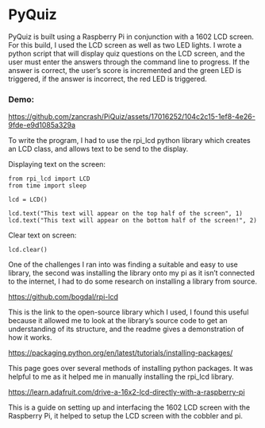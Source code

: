 
# PyQuiz

PyQuiz is built using a Raspberry Pi in conjunction with a 1602 LCD screen. For this build, I used the LCD screen as well as two LED lights. I wrote a python script that will display quiz questions on the LCD screen, and the user must enter the answers through the command line to progress. If the answer is correct, the user’s score is incremented and the green LED is triggered, if the answer is incorrect, the red LED is triggered.

### Demo:

https://github.com/zancrash/PiQuiz/assets/17016252/104c2c15-1ef8-4e26-9fde-e9d1085a329a



To write the program, I had to use the rpi_lcd python library which creates an LCD class, and allows text to be send to the display. 

Displaying text on the screen:
```
from rpi_lcd import LCD
from time import sleep

lcd = LCD()

lcd.text("This text will appear on the top half of the screen", 1)
lcd.text("This text will appear on the bottom half of the screen!", 2)

```

Clear text on screen:
```
lcd.clear()
```



One of the challenges I ran into was finding a suitable and easy to use library, the second was installing the library onto my pi as it isn’t connected to the internet, I had to do some research on installing a library from source.

https://github.com/bogdal/rpi-lcd

This is the link to the open-source library which I used, I found this useful because it allowed me to look at the library’s source code to get an understanding of its structure, and the readme gives a demonstration of how it works.

https://packaging.python.org/en/latest/tutorials/installing-packages/ 

This page goes over several methods of installing python packages. It was helpful to me as it helped me in manually installing the rpi_lcd library.

https://learn.adafruit.com/drive-a-16x2-lcd-directly-with-a-raspberry-pi

This is a guide on setting up and interfacing the 1602 LCD screen with the Raspberry Pi, it helped to setup the LCD screen with the cobbler and pi.
